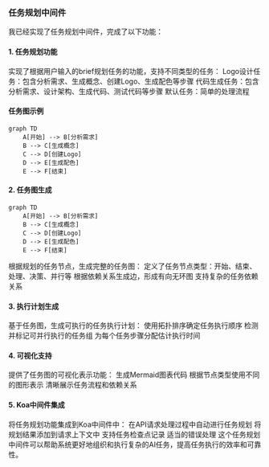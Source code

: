 ### 任务规划中间件

我已经实现了任务规划中间件，完成了以下功能：

#### 1. 任务规划功能

实现了根据用户输入的brief规划任务的功能，支持不同类型的任务：
Logo设计任务：包含分析需求、生成概念、创建Logo、生成配色等步骤
代码生成任务：包含分析需求、设计架构、生成代码、测试代码等步骤
默认任务：简单的处理流程

#### 任务图示例

```mermaid
graph TD
    A[开始] --> B[分析需求]
    B --> C[生成概念]
    C --> D[创建Logo]
    D --> E[生成配色]
    E --> F[结束]
```


#### 2. 任务图生成

```mermaid
graph TD
    A[开始] --> B[分析需求]
    B --> C[生成概念]
    C --> D[创建Logo]
    D --> E[生成配色]
    E --> F[结束]
```

根据规划的任务节点，生成完整的任务图：
定义了任务节点类型：开始、结束、处理、决策、并行等
根据依赖关系生成边，形成有向无环图
支持复杂的任务依赖关系


#### 3. 执行计划生成


基于任务图，生成可执行的任务执行计划：
使用拓扑排序确定任务执行顺序
检测并标记可并行执行的任务组
为每个任务步骤分配估计执行时间


#### 4. 可视化支持


提供了任务图的可视化表示功能：
生成Mermaid图表代码
根据节点类型使用不同的图形表示
清晰展示任务流程和依赖关系


#### 5. Koa中间件集成

将任务规划功能集成到Koa中间件中：
在API请求处理过程中自动进行任务规划
将规划结果添加到请求上下文中
支持任务检查点记录
适当的错误处理
这个任务规划中间件可以帮助系统更好地组织和执行复杂的AI任务，提高任务执行的效率和可靠性。
